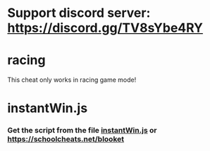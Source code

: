 # Support discord server: https://discord.gg/TV8sYbe4RY

# racing 

This cheat only works in racing game mode!

# instantWin.js

### Get the script from the file [instantWin.js](https://raw.githubusercontent.com/glixzzy/blooket-hack/main/racing/instantWin.js) or https://schoolcheats.net/blooket
